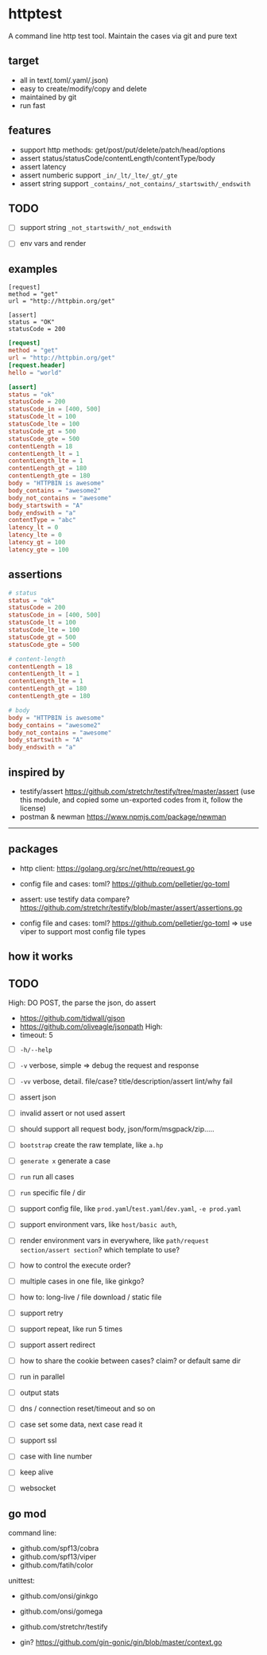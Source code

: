 # httptest

A command line http test tool. Maintain the cases via git and pure text


## target

- all in text(.toml/.yaml/.json)
- easy to create/modify/copy and delete
- maintained by git
- run fast

## features

- support http methods: get/post/put/delete/patch/head/options
- assert status/statusCode/contentLength/contentType/body
- assert latency
- assert numberic support `_in/_lt/_lte/_gt/_gte`
- assert string support `_contains/_not_contains/_startswith/_endswith`

## TODO

- [ ] support string `_not_startswith/_not_endswith`
- [ ] env vars and render


## examples

```
[request]
method = "get"
url = "http://httpbin.org/get"

[assert]
status = "OK"
statusCode = 200
```

```toml
[request]
method = "get"
url = "http://httpbin.org/get"
[request.header]
hello = "world"

[assert]
status = "ok"
statusCode = 200
statusCode_in = [400, 500]
statusCode_lt = 100
statusCode_lte = 100
statusCode_gt = 500
statusCode_gte = 500
contentLength = 18
contentLength_lt = 1
contentLength_lte = 1
contentLength_gt = 180
contentLength_gte = 180
body = "HTTPBIN is awesome"
body_contains = "awesome2"
body_not_contains = "awesome"
body_startswith = "A"
body_endswith = "a"
contentType = "abc"
latency_lt = 0
latency_lte = 0
latency_gt = 100
latency_gte = 100
```

## assertions

```toml
# status
status = "ok"
statusCode = 200
statusCode_in = [400, 500]
statusCode_lt = 100
statusCode_lte = 100
statusCode_gt = 500
statusCode_gte = 500

# content-length
contentLength = 18
contentLength_lt = 1
contentLength_lte = 1
contentLength_gt = 180
contentLength_gte = 180

# body
body = "HTTPBIN is awesome"
body_contains = "awesome2"
body_not_contains = "awesome"
body_startswith = "A"
body_endswith = "a"
```

## inspired by

- testify/assert https://github.com/stretchr/testify/tree/master/assert (use this module, and copied some un-exported codes from it, follow the license)
- postman & newman https://www.npmjs.com/package/newman

----------------------------------------

## packages

- http client: https://golang.org/src/net/http/request.go
- config file and cases: toml? https://github.com/pelletier/go-toml
- assert: use testify data compare? https://github.com/stretchr/testify/blob/master/assert/assertions.go

- config file and cases: toml? https://github.com/pelletier/go-toml => use viper to support most config file types

## how it works


## TODO

High: DO POST, the parse the json, do assert
- https://github.com/tidwall/gjson
- https://github.com/oliveagle/jsonpath
High:
- timeout: 5

- [ ] `-h/--help`
- [ ] `-v` verbose, simple => debug the request and response
- [ ] `-vv` verbose, detail. file/case? title/description/assert lint/why fail
- [ ] assert json
- [ ] invalid assert or not used assert
- [ ] should support all request body, json/form/msgpack/zip.....
- [ ] `bootstrap` create the raw template, like `a.hp`
- [ ] `generate x` generate a case
- [ ] `run` run all cases
- [ ] `run` specific file / dir
- [ ] support config file, like `prod.yaml`/`test.yaml`/`dev.yaml`, `-e prod.yaml`
- [ ] support environment vars, like `host/basic auth`,
- [ ] render environment vars in everywhere, like `path/request section/assert section`? which template to use?
- [ ] how to control the execute order?
- [ ] multiple cases in one file, like ginkgo?
- [ ] how to: long-live / file download / static file
- [ ] support retry
- [ ] support repeat, like run 5 times
- [ ] support assert redirect
- [ ] how to share the cookie between cases? claim? or default same dir
- [ ] run in parallel
- [ ] output stats
- [ ] dns / connection reset/timeout and so on
- [ ] case set some data, next case read it
- [ ] support ssl
- [ ] case with line number
- [ ] keep alive
- [ ] websocket


## go mod

command line:
- github.com/spf13/cobra
- github.com/spf13/viper
- github.com/fatih/color

unittest:
- github.com/onsi/ginkgo
- github.com/onsi/gomega
- github.com/stretchr/testify

- gin? https://github.com/gin-gonic/gin/blob/master/context.go


